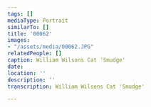 ```yaml
---
tags: []
mediaType: Portrait
similarTo: []
title: '00062'
images:
- "/assets/media/00062.JPG"
relatedPeople: []
caption: William Wilsons Cat 'Smudge'
date: 
location: ''
description: ''
transcription: William Wilsons Cat 'Smudge'

---
```

